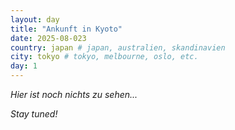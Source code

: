 ```yaml
---
layout: day
title: "Ankunft in Kyoto"
date: 2025-08-023
country: japan # japan, australien, skandinavien
city: tokyo # tokyo, melbourne, oslo, etc.
day: 1
---
```


_Hier ist noch nichts zu sehen..._

_Stay tuned!_